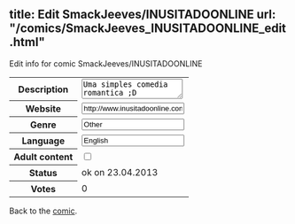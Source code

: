 title: Edit SmackJeeves/INUSITADOONLINE
url: "/comics/SmackJeeves_INUSITADOONLINE_edit.html"
---
Edit info for comic SmackJeeves/INUSITADOONLINE

<form name="comic" action="http://gaepostmail.appengine.com/comic" name="post">
<table class="comicinfo">
<tr>
<th>Description</th><td><textarea name="description">Uma simples comedia romantica ;D</textarea></td>
</tr>
<tr>
<th>Website</th><td><input type="text" name="url" value="http://www.inusitadoonline.com/comics/"/></td>
</tr>
<tr>
<th>Genre</th><td><input type="text" name="genre" value="Other"/></td>
</tr>
<tr>
<th>Language</th><td><input type="text" name="language" value="English"/></td>
</tr>
<tr>
<th>Adult content</th><td><input type="checkbox" name="adult" value="adult" /></td>
</tr>
<tr>
<th>Status</th><td>ok on 23.04.2013</td>
</tr>
<tr>
<th>Votes</th><td>0</div></td>
</tr>
</table>
</form>

Back to the [comic](/comics/SmackJeeves_INUSITADOONLINE.html).
